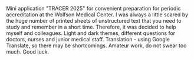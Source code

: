 Mini application "TRACER 2025" for convenient preparation for periodic accreditation at the Wolfson Medical Center.
I was always a little scared by the huge number of printed sheets of unstructured text that you need to study and remember in a short time.
Therefore, it was decided to help myself and colleagues.
Light and dark themes, different questions for doctors, nurses and junior medical staff.
Translation - using Google Translate, so there may be shortcomings.
Amateur work, do not swear too much. Good luck.
